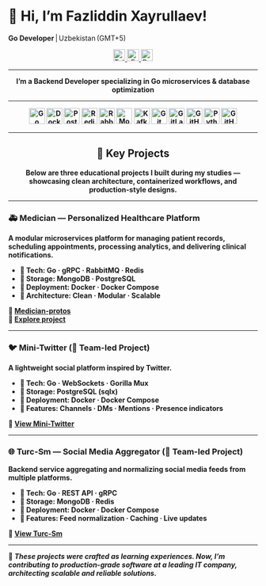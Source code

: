 # 👋 Hi, I’m Fazliddin Xayrullaev!

**Go Developer** | Uzbekistan (GMT+5)

<p align="center">
  <a href="https://t.me/fazliddinX_14">
    <img src="https://img.shields.io/badge/Telegram–@fazliddinX__14-26A5E4?style=flat&logo=telegram&logoColor=white" alt="Telegram" height="24"/>
  </a>
  <a href="mailto:hayrullaev008@gmail.com">
    <img src="https://img.shields.io/badge/Email–hayrullaev008%40gmail.com-D14836?style=flat&logo=gmail&logoColor=white" alt="Email" height="24"/>
  </a>
  <a href="https://your-site.example.com">
    <img src="https://img.shields.io/badge/Portfolio–Portfolio-00C853?style=flat&logo=google-chrome&logoColor=white" alt="Portfolio" height="24"/>
  </a>
</p>

---

<p align="center"><strong>I’m a Backend Developer specializing in Go microservices & database optimization</p>

---

<p align="center">
  <img src="https://img.shields.io/badge/Go-00ADD8?style=flat&logo=go&logoColor=white" alt="Go" height="32"/>
  <img src="https://img.shields.io/badge/Docker-2496ED?style=flat&logo=docker&logoColor=white" alt="Docker" height="32"/>
  <img src="https://img.shields.io/badge/PostgreSQL-336791?style=flat&logo=postgresql&logoColor=white" alt="PostgreSQL" height="32"/>
  <img src="https://img.shields.io/badge/Redis-DC382D?style=flat&logo=redis&logoColor=white" alt="Redis" height="32"/>
  <img src="https://img.shields.io/badge/RabbitMQ-FF6600?style=flat&logo=rabbitmq&logoColor=white" alt="RabbitMQ" height="32"/>
  <img src="https://img.shields.io/badge/MongoDB-47A248?style=flat&logo=mongodb&logoColor=white" alt="MongoDB" height="32"/>
  <img src="https://img.shields.io/badge/Kafka-231F20?style=flat&logo=apachekafka&logoColor=white" alt="Kafka" height="32"/>
  <img src="https://img.shields.io/badge/Git-F05032?style=flat&logo=git&logoColor=white" alt="Git" height="32"/>
  <img src="https://img.shields.io/badge/GitLab-FC6D26?style=flat&logo=gitlab&logoColor=white" alt="GitLab" height="32"/>
  <img src="https://img.shields.io/badge/GitHub-181717?style=flat&logo=github&logoColor=white" alt="GitHub" height="32"/>
  <img src="https://img.shields.io/badge/Python-3776AB?style=flat&logo=python&logoColor=white" alt="Python" height="32"/>
  <img src="https://img.shields.io/badge/GitHub_Actions-2088FF?style=flat&logo=githubactions&logoColor=white" alt="GitHub Actions" height="32"/>
</p>

---

<div align="center">

## 🚀 Key Projects

Below are three educational projects I built during my studies — showcasing clean architecture, containerized workflows, and production-style designs.

</div>

---

### 🚑 Medician — Personalized Healthcare Platform
A modular microservices platform for managing patient records, scheduling appointments, processing analytics, and delivering clinical notifications.

- 🔧 **Tech:** Go · gRPC · RabbitMQ · Redis  
- 💾 **Storage:** MongoDB · PostgreSQL  
- 🐋 **Deployment:** Docker · Docker Compose  
- 🧩 **Architecture:** Clean · Modular · Scalable

🔗 [Medician-protos](https://github.com/fazliddinX/Medician-protos)  
🔗 [Explore project](https://github.com/topics/medician)

---

### 🐦 Mini-Twitter (👥 Team-led Project)
A lightweight social platform inspired by Twitter.

- 🔧 **Tech:** Go · WebSockets · Gorilla Mux  
- 💾 **Storage:** PostgreSQL (sqlx)  
- 🐋 **Deployment:** Docker · Docker Compose  
- 🎯 **Features:** Channels · DMs · Mentions · Presence indicators

🔗 [View Mini-Twitter](https://github.com/fazliddinX/Mini-Twitter)

---

### 🌐 Turc-Sm — Social Media Aggregator (👥 Team-led Project)
Backend service aggregating and normalizing social media feeds from multiple platforms.

- 🔧 **Tech:** Go · REST API · gRPC  
- 💾 **Storage:** MongoDB · Redis  
- 🐋 **Deployment:** Docker · Docker Compose  
- 🚀 **Features:** Feed normalization · Caching · Live updates

🔗 [View Turc-Sm](https://github.com/fazliddinX/Turc-Sm)

---

🧩 *These projects were crafted as learning experiences. Now, I’m contributing to production-grade software at a leading IT company, architecting scalable and reliable solutions.*

